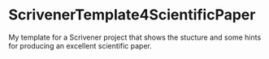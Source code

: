 # ScrivenerTemplate4ScientificPaper
My template for a Scrivener project that shows the stucture and some hints for producing an excellent scientific paper.
